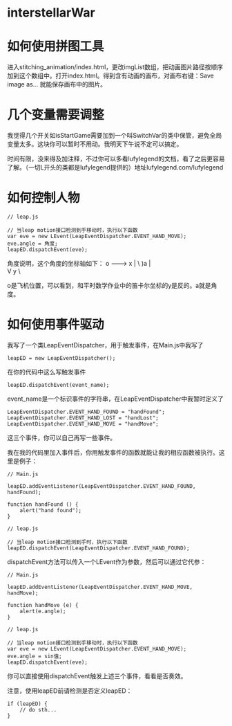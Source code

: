 # interstellarWar


# 如何使用拼图工具
进入stitching_animation/index.html，更改imgList数组，把动画图片路径按顺序加到这个数组中。打开index.html。得到含有动画的画布，对画布右键：Save image as... 就能保存画布中的图片。

# 几个变量需要调整
我觉得几个开关如isStartGame需要加到一个叫SwitchVar的类中保管，避免全局变量太多。这块你可以暂时不用动。我明天下午说不定可以搞定。


时间有限，没来得及加注释，不过你可以多看lufylegend的文档，看了之后更容易了解。（一切L开头的类都是lufylegend提供的）地址lufylegend.com/lufylegend



# 如何控制人物

```
// leap.js

// 当leap motion接口检测到手移动时，执行以下函数
var eve = new LEvent(LeapEventDispatcher.EVENT_HAND_MOVE);
eve.angle = 角度;
leapED.dispatchEvent(eve);
```
角度说明，这个角度的坐标轴如下：
o ---> x
| \ )a
|  \
V y \

o是飞机位置，可以看到，和平时数学作业中的笛卡尔坐标的y是反的。a就是角度。


# 如何使用事件驱动
我写了一个类LeapEventDispatcher，用于触发事件，在Main.js中我写了

```
leapED = new LeapEventDispatcher();
```
在你的代码中这么写触发事件

```
leapED.dispatchEvent(event_name);
```

event_name是一个标识事件的字符串，在LeapEventDispatcher中我暂时定义了

```
LeapEventDispatcher.EVENT_HAND_FOUND = "handFound";
LeapEventDispatcher.EVENT_HAND_LOST = "handLost";
LeapEventDispatcher.EVENT_HAND_MOVE = "handMove";
```
这三个事件，你可以自己再写一些事件。

我在我的代码里加入事件后，你用触发事件的函数就能让我的相应函数被执行。这里是例子：

```
// Main.js

leapED.addEventListener(LeapEventDispatcher.EVENT_HAND_FOUND, handFound);

function handFound () {
	alert("hand found");
}
```

```
// leap.js

// 当leap motion接口检测到手时，执行以下函数
leapED.dispatchEvent(LeapEventDispatcher.EVENT_HAND_FOUND);
```
dispatchEvent方法可以传入一个LEvent作为参数，然后可以通过它代参：

```
// Main.js

leapED.addEventListener(LeapEventDispatcher.EVENT_HAND_MOVE, handMove);

function handMove (e) {
	alert(e.angle);
}
```

```
// leap.js

// 当leap motion接口检测到手移动时，执行以下函数
var eve = new LEvent(LeapEventDispatcher.EVENT_HAND_MOVE);
eve.angle = sin值;
leapED.dispatchEvent(eve);
```

你可以直接使用dispatchEvent触发上述三个事件，看看是否奏效。

注意，使用leapED前请检测是否定义leapED：

```
if (leapED) {
	// do sth...
}
```